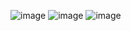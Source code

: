 ![image](https://github.com/DaniilSergachev/countries_gridview/assets/147177550/be5e5031-38fe-4d30-9cfb-e9ab203dc0ff)
![image](https://github.com/DaniilSergachev/countries_gridview/assets/147177550/0600bb16-0e44-4eed-be92-4f59490c1834)
![image](https://github.com/DaniilSergachev/countries_gridview/assets/147177550/762358e3-5872-41c6-a372-d2943d193c56)


